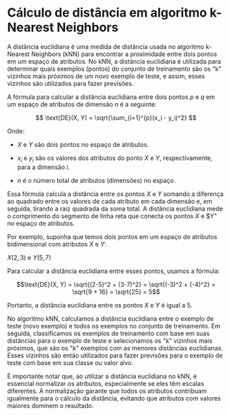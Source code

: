 # Cálculo de distância em algoritmo k-Nearest Neighbors

A distância euclidiana é uma medida de distância usada no algoritmo k-Nearest Neighbors (kNN) para encontrar a proximidade entre dois pontos em um espaço de atributos. No kNN, a distância euclidiana é utilizada para determinar quais exemplos (pontos) do conjunto de treinamento são os "k" vizinhos mais próximos de um novo exemplo de teste, e assim, esses vizinhos são utilizados para fazer previsões.

A fórmula para calcular a distância euclidiana entre dois pontos $p$ e $q$ em um espaço de atributos de dimensão $n$ é a seguinte:

$$
\text{DE}(X, Y) = \sqrt{\sum_{i=1}^{p}(x_i - y_i)^2}
$$

Onde:

- $X$ e $Y$ são dois pontos no espaço de atributos.

- $x_i$ e $y_i$ são os valores dos atributos do ponto $X$ e $Y$, respectivamente, para a dimensão $i$.

- $n$ é o número total de atributos (dimensões) no espaço.

Essa fórmula calcula a distância entre os pontos $X$ e $Y$ somando a diferença ao quadrado entre os valores de cada atributo em cada dimensão e, em seguida, tirando a raiz quadrada da soma total. A distância euclidiana mede o comprimento do segmento de linha reta que conecta os pontos $X$ e $Y" no espaço de atributos.

Por exemplo, suponha que temos dois pontos em um espaço de atributos bidimensional com atributos $X$ e $Y$:

$X(2, 3)$ e $Y(5, 7)$

Para calcular a distância euclidiana entre esses pontos, usamos a fórmula:

$$\text{DE}(X, Y) = \sqrt{(2-5)^2 + (3-7)^2} = \sqrt{(-3)^2 + (-4)^2} = \sqrt{9 + 16} = \sqrt{25} = 5$$

Portanto, a distância euclidiana entre os pontos $X$ e $Y$ é igual a 5.

No algoritmo kNN, calculamos a distância euclidiana entre o exemplo de teste (novo exemplo) e todos os exemplos no conjunto de treinamento. Em seguida, classificamos os exemplos de treinamento com base em suas distâncias para o exemplo de teste e selecionamos os "k" vizinhos mais próximos, que são os "k" exemplos com as menores distâncias euclidianas. Esses vizinhos são então utilizados para fazer previsões para o exemplo de teste com base em sua classe ou valor alvo.

É importante notar que, ao utilizar a distância euclidiana no kNN, é essencial normalizar os atributos, especialmente se eles têm escalas diferentes. A normalização garante que todos os atributos contribuam igualmente para o cálculo da distância, evitando que atributos com valores maiores dominem o resultado.
